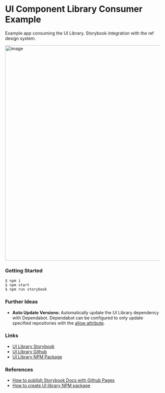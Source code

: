 # UI Component Library Consumer Example

Example app consuming the UI Library. Storybook integration with the ref design system.

<img width="700" alt="image" src="https://user-images.githubusercontent.com/98834465/155500589-6bb14285-0c06-4952-a156-d713d6fb59ff.png">


### Getting Started

```
$ npm i
$ npm start
$ npm run storybook
```

### Further Ideas

- **Auto Update Versions:** Automatically update the UI Library dependency with Dependabot. Dependabot can be configured to only update specified repositories with the [allow attribute](https://docs.github.com/en/code-security/supply-chain-security/keeping-your-dependencies-updated-automatically/configuration-options-for-dependency-updates#allow).


### Links
- [UI Library Storybook](https://chris-heyer-planetly.github.io/npm-package-example/)
- [UI Library Github](https://github.com/chris-heyer-planetly/npm-package-example)
- [UI Library NPM Package](https://www.npmjs.com/package/@cheyer/npm-package-example)


### References
- [How to publish Storybook Docs with Github Pages](https://dev.to/kouts/deploy-storybook-to-github-pages-3bij#:~:text=Enable%20GitHub%20Pages,docs%20folder%20in%20our%20repository.)
- [How to create UI library NPM package](https://storybook.js.org/tutorials/design-systems-for-developers/react/en/distribute/)
